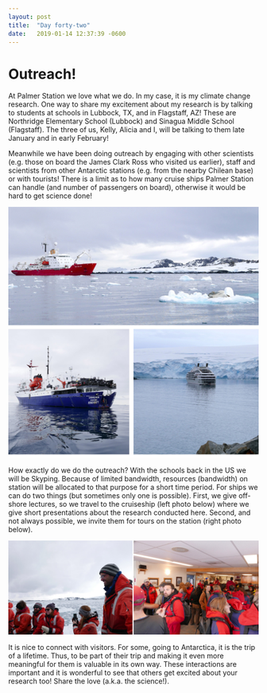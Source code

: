 ```yaml
---
layout: post
title:  "Day forty-two"
date:   2019-01-14 12:37:39 -0600
---
```

# Outreach! 
At Palmer Station we love what we do. In my case, it is my climate change research. One way to share my excitement about my research is by talking to students at schools in Lubbock, TX, and in Flagstaff, AZ! These are Northridge Elementary School (Lubbock) and Sinagua Middle School (Flagstaff). The three of us, Kelly, Alicia and I, will be talking to them late January and in early February! 

Meanwhile we have been doing outreach by engaging with other scientists (e.g. those on board the James Clark Ross who visited us earlier), staff and scientists from other Antarctic stations (e.g. from the nearby Chilean base) or with tourists! There is a limit as to how many cruise ships Palmer Station can handle (and number of passengers on board), otherwise it would be hard to get science done! 

![Ships visiting Palmer](/assets/blog_photos/190114/Outreach_cruiseships.jpg)

How exactly do we do the outreach? With the schools back in the US we will be Skyping. Because of limited bandwidth, resources (bandwidth) on station will be allocated to that purpose for a short time period. For ships we can do two things (but sometimes only one is possible). First, we give off-shore lectures, so we travel to the cruiseship (left photo below) where we give short presentations about the research conducted here.  Second, and not always possible, we invite them for tours on the station (right photo below). 

![Visits on station](/assets/blog_photos/190114/Outreach_transport.jpg)

It is nice to connect with visitors. For some, going to Antarctica, it is the trip of a lifetime. Thus, to be part of their trip and making it even more meaningful for them is valuable in its own way. These interactions are important and it is wonderful to see that others get excited about your research too! Share the love (a.k.a. the science!). 
